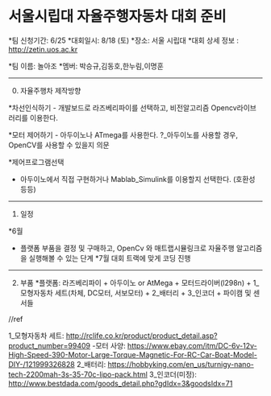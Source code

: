 # 서울시립대 자율주행자동차 대회 준비 
 
 *팀 신청기간: 6/25
 *대회일시: 8/18 (토)
 *장소: 서울 시립대 
 *대회 상세 정보 : http://zetin.uos.ac.kr 
 
 *팀 이름: 놀아조
 *멤버: 박승규,김동호,한누림,이명훈
 
---------------------------------

0. 자율주행차 제작방향 

  *차선인식하기 
    - 개발보드로 라즈베리파이를 선택하고, 비전알고리즘 Opencv라이브러리를 이용한다.  
    
  *모터 제어하기 
    - 아두이노나 ATmega를 사용한다. 
    ?_아두이노를 사용할 경우, OpenCV를 사용할 수 있을지 의문
  
  *제어프로그램선택
   - 아두이노에서 직접 구현하거나 Mablab_Simulink를 이용할지 선택한다. (호환성 등등) 
   
---------------------------------


1. 일정 

*6월
 - 플랫폼 부품을 결정 및 구매하고, OpenCv 와 매트랩시뮬링크로 자율주행 알고리즘을 실행해볼 수 있는 단계 
*7월
 대회 트랙에 맞게 코딩 진행 
 
 ---------------------------------
 
2. 부품 
*플랫폼: 라즈베리파이 + 아두이노 or AtMega + 모터드라이버(l298n) + 1_모형자동차 세트(차체, DC모터, 서보모터) + 2_배터리 + 3_인코더 + 파이캠 및 센서들



//ref

1_모형자동차 세트: http://rclife.co.kr/product/product_detail.asp?product_number=99409
 -모터 사양: https://www.ebay.com/itm/DC-6v-12v-High-Speed-390-Motor-Large-Torque-Magnetic-For-RC-Car-Boat-Model-DIY-/121999326828
2_배터리: https://hobbyking.com/en_us/turnigy-nano-tech-2200mah-3s-35-70c-lipo-pack.html
3_인코더(미정): http://www.bestdada.com/goods_detail.php?gdIdx=3&goodsIdx=71

 
